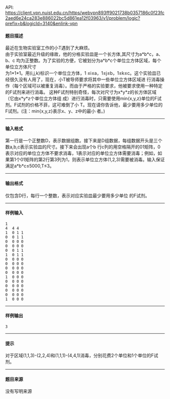 API: https://client.vpn.nuist.edu.cn/https/webvpn893ff9021738b0357186c0f23fc2aed6e24ca283e886022bc5d861ea12f03963/v1/problem/logic?prefix=b&logicId=3140&enlink-vpn

#### 题目描述

最近在生物实验室工作的小T遇到了大麻烦。  
由于实验室最近升级的缘故，他的分格实验皿是一个长方体,其尺寸为a\*b\*c，a、b、c 均为正整数。为了实验的方便，它被划分为a\*b\*c个单位立方体区域，每个单位立方体尺寸  
为1\*1\*1。用(i,j,k)标识一个单位立方体，1 ≤i≤a，1≤j≤b，1≤k≤c。这个实验皿已经很久没有人用了，现在，小T被导师要求将其中一些单位立方体区域进 行消毒操作（每个区域可以被重复消毒）。而由于严格的实验要求，他被要求使用一种特定 的F试剂来进行消毒。 这种F试剂特别奇怪，每次对尺寸为x\*y\*z的长方体区域（它由x\*y\*z个单位立方体组 成）进行消毒时，只需要使用min{x,y,z}单位的F试剂。F试剂的价格不菲，这可难倒了小 T。现在请你告诉他，最少要用多少单位的F试剂。(注：min{x,y,z}表示x、y、z中的最小 者。)  

---

#### 输入格式

第一行是一个正整数D，表示数据组数。接下来是D组数据，每组数据开头是三个数a,b,c表示实验皿的尺寸。接下来会出现a个b 行c列的用空格隔开的01矩阵，0表示对应的单位立方体不要求消毒，1表示对应的单位立方体需要消毒；例如，如果第1个01矩阵的第2行第3列为1，则表示单位立方体(1,2,3)需要被消毒。输入保证满足a\*b\*c≤5000,T≤3。

---

#### 输出格式

仅包含D行，每行一个整数，表示对应实验皿最少要用多少单位  的F试剂。

---

#### 样例输入
```
1                  
4  4 4
1  0 1 1
0  0 1 1
0  0 0 0
0  0 0 0
0  0 1 1
1  0 1 1
0  0 0 0
0  0 0 0
0  0 0 0
0  0 0 0
1  0 0 0
0  0 0 0
0  0 0 0
0  0 0 0
0  0 0 0
1  0 0 0

```

---

#### 样例输出
```
3
```

---

#### 提示

对于区域(1,1,3)-(2,2,4)和(1,1,1)-(4,4,1)消毒，分别花费2个单位和1个单位的F试剂。

---

#### 题目来源

没有写明来源